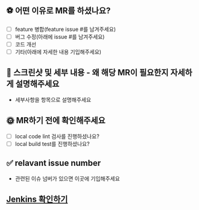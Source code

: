 ## ⚽ 어떤 이유로 MR를 하셨나요?

- [ ] feature 병합(feature issue #를 남겨주세요)
- [ ] 버그 수정(아래에 issue #를 남겨주세요)
- [ ] 코드 개선
- [ ] 기타(아래에 자세한 내용 기입해주세요)

## 📸 스크린샷 및 세부 내용 - 왜 해당 MR이 필요한지 자세하게 설명해주세요

- 세부사항을 항목으로 설명해주세요

## 🌞 MR하기 전에 확인해주세요

- [ ] local code lint 검사를 진행하셨나요?
- [ ] local build test를 진행하셨나요?

## ✅ relavant issue number

- 관련된 이슈 넘버가 있으면 이곳에 기입해주세요

## [Jenkins 확인하기]()
